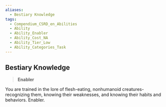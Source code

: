 ```yaml
---
aliases:
  - Bestiary Knowledge
tags:
  - Compendium_CSRD_en_Abilities
  - Ability
  - Ability_Enabler
  - Ability_Cost_NA
  - Ability_Tier_Low
  - Ability_Categories_Task
---
```

  
    
## Bestiary Knowledge    
>**Enabler**  
    
You are trained in the lore of flesh-eating, nonhumanoid creatures-recognizing them, knowing their weaknesses, and knowing their habits and behaviors. Enabler.